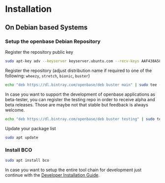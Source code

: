 ---
---
# Installation

## On Debian based Systems

### Setup the openbase Debian Repository

Register the repository public key
```bash
sudo apt-key adv --keyserver keyserver.ubuntu.com --recv-keys AAF438A589C2F541
```

Register the repository (adjust distribution name if required to one of the following: `wheezy`, `stretch`, `bionic`, `buster`)
```bash
echo "deb https://dl.bintray.com/openbase/deb buster main" | sudo tee -a /etc/apt/sources.list
```

In case you want to support the development of openbase applications as beta-tester, you can register the testing repo in order to receive alpha and beta releases. Those are maybe not that stable but feedback is always welcome.
```bash
echo "deb https://dl.bintray.com/openbase/deb buster testing" | sudo tee -a /etc/apt/sources.list
```

Update your package list
```bash
sudo apt update
```

### Install BCO

```bash
sudo apt install bco
``` 

In case you want to setup the entire tool chain for development just continue with the [Developer Installation Guide](/developer/installation.md).